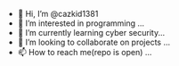 - 👋 Hi, I’m @cazkid1381
- 👀 I’m interested in programming ...
- 🌱 I’m currently learning cyber security...
- 💞️ I’m looking to collaborate on projects ...
- 📫 How to reach me(repo is open) ...

<!---
cazkid1381/cazkid1381 is a ✨ special ✨ repository because its `README.md` (this file) appears on your GitHub profile.
You can click the Preview link to take a look at your changes.
--->
